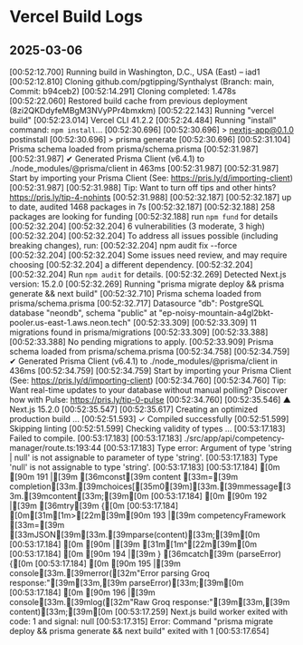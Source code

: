 # Vercel Build Logs

## 2025-03-06

[00:52:12.700] Running build in Washington, D.C., USA (East) – iad1
[00:52:12.810] Cloning github.com/pgtipping/Synthalyst (Branch: main, Commit: b94ceb2)
[00:52:14.291] Cloning completed: 1.478s
[00:52:22.060] Restored build cache from previous deployment (8zi2QKDdyfeMBgM3NVyPPr4bmxkm)
[00:52:22.143] Running "vercel build"
[00:52:23.014] Vercel CLI 41.2.2
[00:52:24.484] Running "install" command: `npm install`...
[00:52:30.696]
[00:52:30.696] > nextjs-app@0.1.0 postinstall
[00:52:30.696] > prisma generate
[00:52:30.696]
[00:52:31.104] Prisma schema loaded from prisma/schema.prisma
[00:52:31.987]
[00:52:31.987] ✔ Generated Prisma Client (v6.4.1) to ./node_modules/@prisma/client in 463ms
[00:52:31.987]
[00:52:31.987] Start by importing your Prisma Client (See: <https://pris.ly/d/importing-client>)
[00:52:31.987]
[00:52:31.988] Tip: Want to turn off tips and other hints? <https://pris.ly/tip-4-nohints>
[00:52:31.988]
[00:52:32.187]
[00:52:32.187] up to date, audited 1468 packages in 7s
[00:52:32.187]
[00:52:32.188] 258 packages are looking for funding
[00:52:32.188] run `npm fund` for details
[00:52:32.204]
[00:52:32.204] 6 vulnerabilities (3 moderate, 3 high)
[00:52:32.204]
[00:52:32.204] To address all issues possible (including breaking changes), run:
[00:52:32.204] npm audit fix --force
[00:52:32.204]
[00:52:32.204] Some issues need review, and may require choosing
[00:52:32.204] a different dependency.
[00:52:32.204]
[00:52:32.204] Run `npm audit` for details.
[00:52:32.269] Detected Next.js version: 15.2.0
[00:52:32.269] Running "prisma migrate deploy && prisma generate && next build"
[00:52:32.710] Prisma schema loaded from prisma/schema.prisma
[00:52:32.717] Datasource "db": PostgreSQL database "neondb", schema "public" at "ep-noisy-mountain-a4gl2bkt-pooler.us-east-1.aws.neon.tech"
[00:52:33.309]
[00:52:33.309] 11 migrations found in prisma/migrations
[00:52:33.309]
[00:52:33.388]
[00:52:33.388] No pending migrations to apply.
[00:52:33.909] Prisma schema loaded from prisma/schema.prisma
[00:52:34.758]
[00:52:34.759] ✔ Generated Prisma Client (v6.4.1) to ./node_modules/@prisma/client in 436ms
[00:52:34.759]
[00:52:34.759] Start by importing your Prisma Client (See: <https://pris.ly/d/importing-client>)
[00:52:34.760]
[00:52:34.760] Tip: Want real-time updates to your database without manual polling? Discover how with Pulse: <https://pris.ly/tip-0-pulse>
[00:52:34.760]
[00:52:35.546] ▲ Next.js 15.2.0
[00:52:35.547]
[00:52:35.617] Creating an optimized production build ...
[00:52:51.593] ✓ Compiled successfully
[00:52:51.599] Skipping linting
[00:52:51.599] Checking validity of types ...
[00:53:17.183] Failed to compile.
[00:53:17.183]
[00:53:17.183] ./src/app/api/competency-manager/route.ts:193:44
[00:53:17.183] Type error: Argument of type 'string | null' is not assignable to parameter of type 'string'.
[00:53:17.183] Type 'null' is not assignable to type 'string'.
[00:53:17.183]
[00:53:17.184] [0m [90m 191 |[39m [36mconst[39m content [33m=[39m completion[33m.[39mchoices[[35m0[39m][33m.[39mmessage[33m.[39mcontent[33m;[39m[0m
[00:53:17.184] [0m [90m 192 |[39m [36mtry[39m {[0m
[00:53:17.184] [0m[31m[1m>[22m[39m[90m 193 |[39m competencyFramework [33m=[39m [33mJSON[39m[33m.[39mparse(content)[33m;[39m[0m
[00:53:17.184] [0m [90m |[39m [31m[1m^[22m[39m[0m
[00:53:17.184] [0m [90m 194 |[39m } [36mcatch[39m (parseError) {[0m
[00:53:17.184] [0m [90m 195 |[39m console[33m.[39merror([32m"Error parsing Groq response:"[39m[33m,[39m parseError)[33m;[39m[0m
[00:53:17.184] [0m [90m 196 |[39m console[33m.[39mlog([32m"Raw Groq response:"[39m[33m,[39m content)[33m;[39m[0m
[00:53:17.259] Next.js build worker exited with code: 1 and signal: null
[00:53:17.315] Error: Command "prisma migrate deploy && prisma generate && next build" exited with 1
[00:53:17.654]
